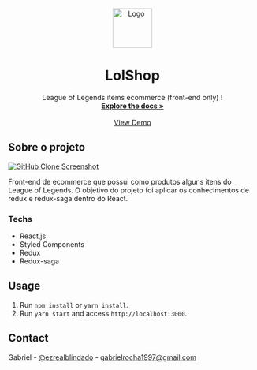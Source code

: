 <!-- PROJECT LOGO -->
<br />
<p align="center">
  <a href="https://github.com/gab618/lol-shop">
    <img src="https://lolshop.netlify.app/static/media/logo.61b525b2.png" alt="Logo" height="80">
  </a>

  <h1 align="center">LolShop</h1>

  <p align="center">
    League of Legends items ecommerce (front-end only) !
    <br />
    <a href="https://github.com/gab618/lol-shop"><strong>Explore the docs »</strong></a>
    <br />
    <br />
    <a href="https://lolshop.netlify.app/">View Demo</a>
  </p>
</p>

<!-- ABOUT THE PROJECT -->

## Sobre o projeto

[![GitHub Clone Screenshot][product-screenshot]](https://lolshop.netlify.app/)

Front-end de ecommerce que possui como produtos alguns itens do League of Legends. O objetivo do projeto foi aplicar os conhecimentos de redux e redux-saga dentro do React.

### Techs

- React,js
- Styled Components
- Redux
- Redux-saga

## Usage

1. Run `npm install` or `yarn install`.<br />
2. Run `yarn start` and access `http://localhost:3000`.<br />

<!-- USAGE EXAMPLES -->
<!-- ## Usage

Use this space to show useful examples of how a project can be used. Additional screenshots, code examples and demos work well in this space. You may also link to more resources.

_For more examples, please refer to the [Documentation](https://example.com)_ -->

<!-- CONTRIBUTING -->
<!-- ## Contributing

Contributions are what make the open source community such an amazing place to be learn, inspire, and create. Any contributions you make are **greatly appreciated**.

1. Fork the Project
2. Create your Feature Branch (`git checkout -b feature/AmazingFeature`)
3. Commit your Changes (`git commit -m 'Add some AmazingFeature'`)
4. Push to the Branch (`git push origin feature/AmazingFeature`)
5. Open a Pull Request -->

<!-- LICENSE -->
<!-- ## License
Distributed under the MIT License. See `LICENSE` for more information. -->

<!-- CONTACT -->

## Contact

Gabriel - [@ezrealblindado](https://twitter.com/ezrealblindado) - gabrielrocha1997@gmail.com

<!-- Project Link: [https://github.com/your_username/repo_name](https://github.com/your_username/repo_name) -->

<!-- MARKDOWN LINKS & IMAGES -->
<!-- https://www.markdownguide.org/basic-syntax/#reference-style-links -->

[product-screenshot]: https://media.giphy.com/media/Us4bHYYltM0CDYbcYc/giphy.gif
